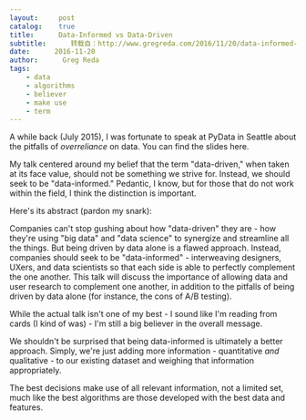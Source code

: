 ```yaml
---
layout:     post
catalog:    true
title:      Data-Informed vs Data-Driven
subtitle:      转载自：http://www.gregreda.com/2016/11/20/data-informed-talk-pydata-seattle/
date:      2016-11-20
author:      Greg Reda
tags:
    - data
    - algorithms
    - believer
    - make use
    - term
---
```


A while back (July 2015), I was fortunate to speak at PyData in Seattle about the pitfalls of *overreliance* on data. You can find the slides here.

My talk centered around my belief that the term "data-driven," when taken at its face value, should not be something we strive for. Instead, we should seek to be "data-informed." Pedantic, I know, but for those that do not work within the field, I think the distinction is important.

Here's its abstract (pardon my snark):

> 
Companies can't stop gushing about how "data-driven" they are - how they're using "big data" and "data science" to synergize and streamline all the things. But being driven by data alone is a flawed approach. Instead, companies should seek to be "data-informed" - interweaving designers, UXers, and data scientists so that each side is able to perfectly complement the one another.
This talk will discuss the importance of allowing data and user research to complement one another, in addition to the pitfalls of being driven by data alone (for instance, the cons of A/B testing).


While the actual talk isn't one of my best - I sound like I'm reading from cards (I kind of was) - I'm still a big believer in the overall message.





We shouldn't be surprised that being data-informed is ultimately a better approach. Simply, we're just adding more information - quantitative *and* qualitative - to our existing dataset and weighing that information appropriately.

The best decisions make use of all relevant information, not a limited set, much like the best algorithms are those developed with the best data and features.
